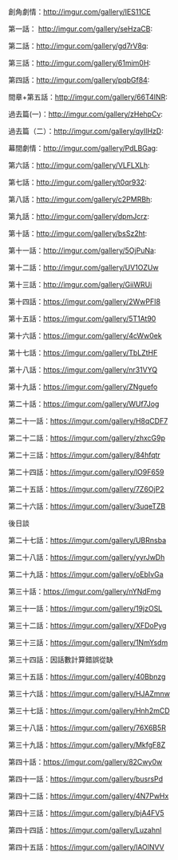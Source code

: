 
創角劇情：http://imgur.com/gallery/IES11CE

第一話： http://imgur.com/gallery/seHzaCB: 

第二話：http://imgur.com/gallery/gd7rV8q: 

第三話：http://imgur.com/gallery/61mim0H: 

第四話：http://imgur.com/gallery/pqbGf84: 

間章+第五話：http://imgur.com/gallery/66T4INR: 

過去篇(一)：http://imgur.com/gallery/zHehpCv: 

過去篇（二）：http://imgur.com/gallery/qyIlHzD: 

幕間劇情：http://imgur.com/gallery/PdLBGag: 

第六話：http://imgur.com/gallery/VLFLXLh: 

第七話：http://imgur.com/gallery/t0qr932: 

第八話：http://imgur.com/gallery/c2PMRBh: 

第九話：http://imgur.com/gallery/dpmJcrz: 

第十話：http://imgur.com/gallery/bsSz2ht: 

第十一話：http://imgur.com/gallery/5OjPuNa: 

第十二話：http://imgur.com/gallery/UV1OZUw

第十三話：http://imgur.com/gallery/GiiWRUi

第十四話：https://imgur.com/gallery/2WwPFI8

第十五話：https://imgur.com/gallery/5T1At90

第十六話：https://imgur.com/gallery/4cWw0ek

第十七話：https://imgur.com/gallery/TbLZtHF

第十八話：https://imgur.com/gallery/nr31VYQ

第十九話：https://imgur.com/gallery/ZNguefo

第二十話：https://imgur.com/gallery/WUf7Jog

第二十一話：https://imgur.com/gallery/H8qCDF7

第二十二話：https://imgur.com/gallery/zhxcG9p

第二十三話：https://imgur.com/gallery/84hfqtr

第二十四話：https://imgur.com/gallery/lO9F659

第二十五話：https://imgur.com/gallery/7Z6OjP2

第二十六話：https://imgur.com/gallery/3uqeTZB

後日談

第二十七話：https://imgur.com/gallery/UBRnsba

第二十八話：https://imgur.com/gallery/yyrJwDh

第二十九話：https://imgur.com/gallery/oEbIvGa

第三十話：https://imgur.com/gallery/nYNdFmg

第三十一話：https://imgur.com/gallery/19jzOSL

第三十二話：https://imgur.com/gallery/XFDoPyg

第三十三話：https://imgur.com/gallery/1NmYsdm

第三十四話：因話數計算錯誤從缺

第三十五話：https://imgur.com/gallery/40Bbnzg

第三十六話：https://imgur.com/gallery/HJAZmnw

第三十七話：https://imgur.com/gallery/Hnh2mCD

第三十八話：https://imgur.com/gallery/76X6B5R

第三十九話：https://imgur.com/gallery/MkfgF8Z

第四十話：https://imgur.com/gallery/82Cwy0w

第四十一話：https://imgur.com/gallery/busrsPd

第四十二話：https://imgur.com/gallery/4N7PwHx

第四十三話：https://imgur.com/gallery/bjA4FV5

第四十四話：https://imgur.com/gallery/Luzahnl

第四十五話：https://imgur.com/gallery/IAOlNVV
